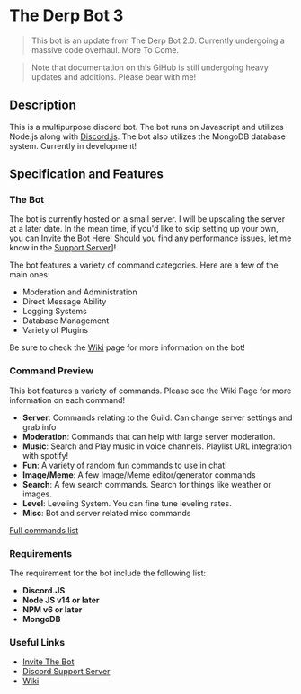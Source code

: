 # The Derp Bot 3

> This bot is an update from The Derp Bot 2.0. Currently undergoing a massive code overhaul. More To Come.

> Note that documentation on this GiHub is still undergoing heavy updates and additions. Please bear with me!

## Description
This is a multipurpose discord bot. The bot runs on Javascript and utilizes Node.js along with [Discord.js](https://discord.js.org). The bot also utilizes the MongoDB database system. Currently in development!

## Specification and Features

### The Bot

The bot is currently hosted on a small server. I will be upscaling the server at a later date. In the mean time, if you'd like to skip setting up your own, you can [Invite the Bot Here](https://discord.com/api/oauth2/authorize?client_id=578425401517408276&permissions=485846102&scope=bot)! Should you find any performance issues, let me know in the [Support Server](https://discord.gg/BzaMCHjYr4)]! 

The bot features a variety of command categories. Here are a few of the main ones:
*   Moderation and Administration
*   Direct Message Ability
*   Logging Systems
*   Database Management
*   Variety of Plugins

Be sure to check the [Wiki](https://github.com/Shirodork/The-Derp-Bot-3/wiki) page for more information on the bot!

### Command Preview

This bot features a variety of commands. Please see the Wiki Page for more information on each command!

*    **Server**: Commands relating to the Guild. Can change server settings and grab info 
*    **Moderation**: Commands that can help with large server moderation. 
*    **Music**: Search and Play music in voice channels. Playlist URL integration with spotify!
*    **Fun**: A variety of random fun commands to use in chat!
*    **Image/Meme**: A few Image/Meme editor/generator commands
*    **Search**: A few search commands. Search for things like weather or images.
*    **Level**: Leveling System. You can fine tune leveling rates.
*    **Misc**: Bot and server related misc commands

[Full commands list](https://github.com/Shirodork/The-Derp-Bot-3/blob/main/Documentation/Commands.md)

### Requirements

The requirement for the bot include the following list:

-    **Discord.JS**
-    **Node JS v14 or later**
-    **NPM v6 or later**
-    **MongoDB**

### Useful Links
- [Invite The Bot](https://discord.com/api/oauth2/authorize?client_id=578425401517408276&permissions=485846102&scope=bot)
- [Discord Support Server](https://discord.gg/BzaMCHjYr4)
- [Wiki](https://github.com/Shirodork/The-Derp-Bot-3/wiki)
